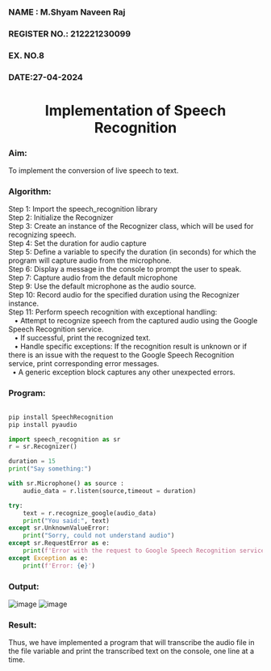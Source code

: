  <H3>NAME : M.Shyam Naveen Raj</H3>
<H3>REGISTER NO.: 212221230099</H3>
<H3>EX. NO.8</H3>
<H3>DATE:27-04-2024</H3>
<H1 ALIGN =CENTER>Implementation of Speech Recognition</H1>
<H3>Aim:</H3> 
 To implement the conversion of live speech to text.<BR>
<h3>Algorithm:</h3>
Step 1: Import the speech_recognition library<Br>
Step 2: Initialize the Recognizer<Br>
Step 3: Create an instance of the Recognizer class, which will be used for recognizing speech.<Br>
Step 4: Set the duration for audio capture<Br>
Step 5: Define a variable to specify the duration (in seconds) for which the program will capture audio from the microphone.<Br>
Step 6: Display a message in the console to prompt the user to speak.<Br>
Step 7: Capture audio from the default microphone<Br>
Step 9: Use the default microphone as the audio source.<Br>
Step 10: Record audio for the specified duration using the Recognizer instance.<Br>
Step 11: Perform speech recognition with exceptional handling:<Br>
&nbsp&nbsp •	Attempt to recognize speech from the captured audio using the Google Speech Recognition service.<Br>
&nbsp&nbsp •	If successful, print the recognized text.<Br>
&nbsp&nbsp •	Handle specific exceptions: If the recognition result is unknown or if there is an issue with the request to the Google Speech Recognition service, print corresponding error messages.<Br>
&nbsp&nbsp•	A generic exception block captures any other unexpected errors.<Br>
<H3>Program:</H3>

```python

pip install SpeechRecognition
pip install pyaudio

import speech_recognition as sr
r = sr.Recognizer()

duration = 15
print("Say something:")

with sr.Microphone() as source :
    audio_data = r.listen(source,timeout = duration)

try:
    text = r.recognize_google(audio_data)
    print("You said:", text)
except sr.UnknownValueError:
    print("Sorry, could not understand audio")
except sr.RequestError as e:
    print(f'Error with the request to Google Speech Recognition service: {e}')
except Exception as e:
    print(f'Error: {e}')

```

<H3> Output:</H3>

![image](https://github.com/abdulwasih2003/Ex-8--AAI/assets/91781810/61e176a5-2806-40fe-9091-795d59fa4ddd)
![image](https://github.com/abdulwasih2003/Ex-8--AAI/assets/91781810/f366c48f-9374-4245-98df-10d4a24fda9c)

<H3> Result:</H3>
Thus, we have implemented a program that will transcribe the audio file in the file variable and print the transcribed text on the console, one line at a time.
